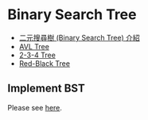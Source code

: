 # Binary Search Tree

- [二元搜尋樹 (Binary Search Tree) 介紹](introduction.md)
- [AVL Tree](./avl_tree/)
- [2-3-4 Tree](./2_3_4_tree/)
- [Red-Black Tree](./red_black_tree/)

## Implement BST

Please see [here](./basic/).
